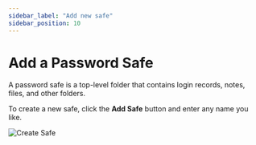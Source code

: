```yaml
---
sidebar_label: "Add new safe"
sidebar_position: 10
---
```


# Add a Password Safe

A password safe is a top-level folder that contains login records, notes, files, and other folders.

To create a new safe, click the **Add Safe** button and enter any name you like.

![Create Safe](/img/CreateSafe.png)
